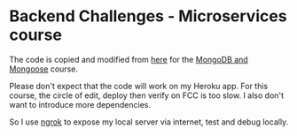 # Backend Challenges - Microservices course

The code is copied and modified from [here][fcc_ms_gh] for the [MongoDB and
Mongoose][fcc_ms] course.

[fcc_ms_gh]: https://github.com/freeCodeCamp/boilerplate-mongomongoose
[fcc_ms]:
  https://www.freecodecamp.org/learn/apis-and-microservices/#mongodb-and-mongoose

Please don't expect that the code will work on my Heroku app. For this course,
the circle of edit, deploy then verify on FCC is too slow. I also don't want to
introduce more dependencies.

So I use [ngrok](https://ngrok.com) to expose my local server via internet, test
and debug locally.
